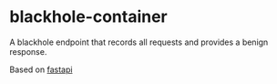 # blackhole-container
A blackhole endpoint that records all requests and provides a benign response.

Based on [fastapi](https://fastapi.tiangolo.com)

